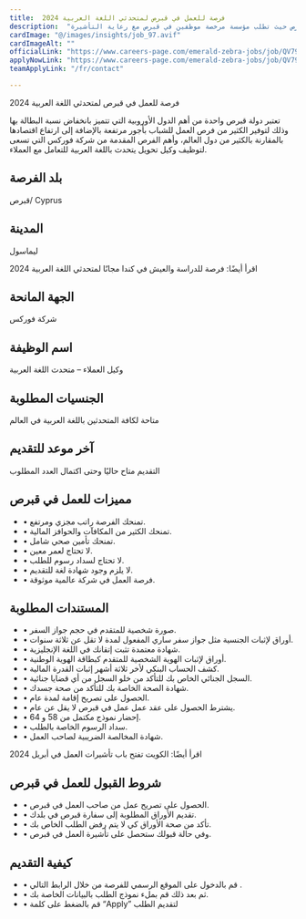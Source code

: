 ```yaml
---
title:  فرصة للعمل في قبرص لمتحدثي اللغة العربية 2024 
description:  "فرصة ذهبية للراغبين في الهجرة إلي قبرص حيث تطلب مؤسسة مرخصة موظفين في قبرص مع رعاية التأشيرة." 
cardImage: "@/images/insights/job_97.avif" 
cardImageAlt: "" 
officialLink: "https://www.careers-page.com/emerald-zebra-jobs/job/QV794YX8/apply" 
applyNowLink: "https://www.careers-page.com/emerald-zebra-jobs/job/QV794YX8/apply" 
teamApplyLink: "/fr/contact"

---
```


فرصة للعمل في قبرص لمتحدثي اللغة العربية 2024

تعتبر دولة قبرص واحدة من أهم الدول الأوروبية التي تتميز بانخفاض نسبة البطالة بها وذلك لتوفير الكثير من فرص العمل للشباب بأجور مرتفعة بالإضافة إلى ارتفاع اقتصادها بالمقارنة بالكثير من دول العالم، وأهم الفرص المقدمة من شركة فوركس التي تسعى لتوظيف وكيل تحويل يتحدث باللغة العربية للتعامل مع العملاء.

## بلد الفرصة

قبرص/ Cyprus

## المدينة

ليماسول

اقرأ أيضًا: فرصة للدراسة والعيش في كندا مجانًا لمتحدثي اللغة العربية 2024

## الجهة المانحة

شركة فوركس

## اسم الوظيفة

وكيل العملاء – متحدث اللغة العربية

## الجنسيات المطلوبة

متاحة لكافة المتحدثين باللغة العربية في العالم

## آخر موعد للتقديم

التقديم متاح حاليًا وحتى اكتمال العدد المطلوب

## مميزات للعمل في قبرص

- • تمنحك الفرصة راتب مجزي ومرتفع.
- • تمنحك الكثير من المكافآت والحوافز المالية.
- • تمنحك تأمين صحي شامل.
- • لا تحتاج لعمر معين.
- • لا تحتاج لسداد رسوم للطلب.
- • لا يلزم وجود شهادة لغة للتقديم.
- • فرصة العمل في شركة عالمية موثوقة.

## المستندات المطلوبة

- • صورة شخصية للمتقدم في حجم جواز السفر.
- • أوراق لإثبات الجنسية مثل جواز سفر ساري المفعول لمدة لا تقل عن ثلاثة سنوات.
- • شهادة معتمدة تثبت إتقانك في اللغة الإنجليزية.
- • أوراق لإثبات الهوية الشخصية للمتقدم كبطاقة الهوية الوطنية.
- • كشف الحساب البنكي لأخر ثلاثة أشهر إثبات القدرة المالية.
- • السجل الجنائي الخاص بك للتأكد من خلو السجل من أي قضايا جنائية.
- • شهادة الصحة الخاصة بك للتأكد من صحة جسدك.
- • الحصول على تصريح إقامة لمدة عام.
- • يشترط الحصول على عقد عمل عمل في قبرص لا يقل عن عام.
- • إحضار نموذج مكتمل من 58 و 64.
- • سداد الرسوم الخاصة بالطلب.
- • شهادة المخالصة الضريبية لصاحب العمل.

اقرأ أيضًا: الكويت تفتح باب تأشيرات العمل في أبريل 2024

## شروط القبول للعمل في قبرص

- • الحصول على تصريح عمل من صاحب العمل في قبرص.
- • تقديم الأوراق المطلوبة إلى سفارة قبرص في بلدك.
- • تأكد من صحة الأوراق كي لا يتم رفض الطلب الخاص بك.
- • وفي حالة قبولك ستحصل على تأشيرة العمل في قبرص.

## كيفية التقديم

- • قم بالدخول على الموقع الرسمي للفرصة من خلال الرابط التالي .
- • ثم بعد ذلك قم بملء نموذج الطلب بالبيانات الخاصة بك.
- • قم بالضغط على كلمة “Apply” لتقديم الطلب

